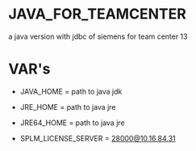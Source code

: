 # JAVA_FOR_TEAMCENTER
a java version with jdbc of siemens for team center 13

# VAR's

 - JAVA_HOME = path to java jdk

- JRE_HOME = path to java jre

- JRE64_HOME = path to java jre

- SPLM_LICENSE_SERVER = 28000@10.16.84.31
